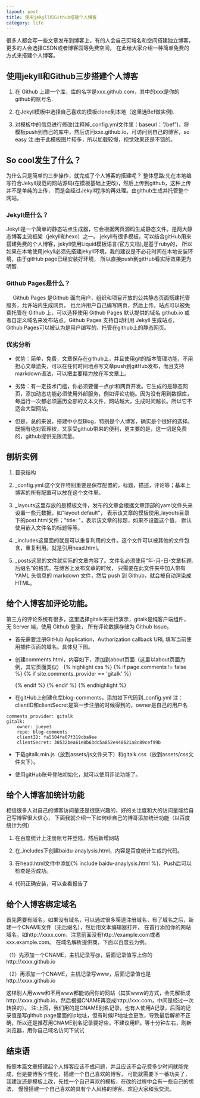```yaml
---
layout: post
title: 使用jekyll和Github搭建个人博客
category: life
---
```

很多人都会写一些文章发布到博客上，有的人会自己买域名和空间搭建独立博客，更多的人会选择CSDN或者博客园等免费空间，
在此给大家介绍一种简单免费的方式来搭建个人博客。

## 使用jekyll和Github三步搭建个人博客
1. 在 Github 上建一个库，库的名字是xxx.github.com，其中的xxx是你的github的账号名.

2. 在Jekyll模板中选择自己喜欢的模板clone到本地（这里选Bef做实例).

3. 对模板中的信息进行修改(注释掉_config.yml文件里：baseurl：“/bef”)，将模板push到自己的库中，然后访问xxx.github.io，可访问到自己的博客，so easy
注:由于此模板图片较多，所以加载较慢，视觉效果还是不错的。

## So cool发生了什么？
为什么只是简单的三步操作，就完成了个人博客的搭建呢？
整体思路:先在本地编写符合Jekyll规范的网站源码(在模板基础上更改)，然后上传到github，这种上传并不是单纯的上传，
而是会经过Jekyll程序的再处理。由github生成并托管整个网站。
### Jekyll是什么？
   Jekyll是一个简单的静态站点生成器，它会根据网页源码生成静态文件。是两大静态博客主流框架（jekyll和hexo）之一。
jekyll有很多模板，可以结合gitHub用来搭建免费的个人博客，jekyll使用Liquid模板语言(官方文档),是基于ruby的，
所以如果在本地使用jekyll必须先搭建jekyll环境，我的建议是不必花时间在本地安装环境，由于gitHub page已经安装好环境，
所以直接push到gitHub看实际效果更为明智.
### Github Pages是什么？
   Github Pages 是Github 面向用户、组织和项目开放的公共静态页面搭建托管服务，允许站内生成网页，
也允许用户自己编写网页，然后上传。站点可以被免费托管在 Github 上，可以选择使用 Github Pages 默认提供的域名 github.io 或者自定义域名来发布站点。Github Pages 支持自动利用 Jekyll 生成站点，Github Pages可以被认为是用户编写的、托管在github上的静态网页。
### 优劣分析
* 优势：简单，免费，文章保存在github上，并且使用git的版本管理功能，不用担心文章遗失，可以在任何时间地点写文章push到gitHub发布，而且支持markdown语法，可以把主要精力放在写文章上。

* 劣势：有一定技术门槛，你必须要懂一点git和网页开发。它生成的是静态网页，添加动态功能必须使用外部服务，例如评论功能。因为没有用到数据库，每运行一次都必须遍历全部的文本文件，网站越大，生成时间越长。所以它不适合大型网站。

* 但是，总的来说，搭建中小型Blog，特别是个人博客，确实是个很好的选择。既拥有绝对管理权，又享受github带来的便利，更主要的是，这一切是免费的，github提供无限流量。

## 刨析实例

1. 目录结构

2. _config.yml:这个文件特别重要是保存配置的，标题，描述，评论等；基本上博客的所有配置可以放在这个文件里。

3. _layouts这里存放的是模板文件，发布的文章会根据文章顶部的yaml文件头来设置一些元数据，如"layout:default"，
表示该文章的模板使用_layouts目录下的post.html文件；"title: "，表示该文章的标题，如果不设置这个值，
默认使用嵌入文件名的标题等等。

4. _includes这里面的就是可以重复利用的文件。这个文件可以被其他的文件包含，重复利用。就是引用head.html。

5. _posts这里的文件就实际的文章内容了。文件名必须使用“年-月-日-文章标题.后缀名”的格式。在博客上发布文章的时候，
只需要在此文件夹中加入带有 YAML 头信息的 markdown 文件，然后 push 到 Github，就会被自动渲染成 HTML。

## 给个人博客加评论功能。
第三方的评论系统有很多，这里选择gitalk来进行演示，gitalk是纯客户端组件，无 Server 端，使用 Github 登录，
所有评论数据存储为 Github Issue。

* 首先需要注册GitHub Application，Authorization callback URL 填写当前使用插件页面的域名。具体见下图。

* 创建comments.html，内容如下，添加到about页面（这里以about页面为例，其它页面类似）
{% highlight css %}
{% if page.comments != false %}
    {% if site.comments_provider == 'gitalk' %}
        <div id="gitalk-container"></div>
        <script src="/assets/js/gitalk.min.js"></script>
        <script>
        var gitalk = new Gitalk({
            id: '{{ page.url }}',
            clientID: '{{ site.gitalk.clientID }}',
            clientSecret: '{{ site.gitalk.clientSecret }}',
            repo: '{{ site.gitalk.repo }}',
            owner: '{{ site.gitalk.owner }}',
            admin: ['{{ site.gitalk.owner }}'],
            labels: ['gitment'],
            perPage: 50,
        })
        gitalk.render('gitalk-container')
        </script>
    {% endif %}
{% endif %}
{% endhighlight %}

* 在gitHub上创建仓库blog-comments，添加如下代码到_config.yml
注：clientID和clientSecret是第一步注册的时候得到的，owner是自己的用户名
```
comments_provider: gitalk
gitalk:
    owner: jueye3
    repo: blog-comments
    clientID: fa5504fe07f319cba9ee
    clientSecret: 30532bea61e8b63dc5a852e448621a8c89cef99b
```

* 下载gitalk.min.js（放到assets/js文件夹下）和gitalk.css（放到assets/css文件夹下）。

* 使用gitHub账号登陆初始化，就可以使用评论功能了。

## 给个人博客加统计功能
相信很多人对自己的博客访问量还是很感兴趣的，好的关注度和大的访问量能给自己写博客很大信心，
下面我就介绍一下如何给自己的博哥添加统计功能（以百度统计为例）

1. 在百度统计上注册账号并登陆，然后新增网站

2. 在_includes下创建baidu-anaylysis.html，内容是百度统计生成的代码。

3. 在head.html文件中添加{% include  baidu-anaylysis.html %}，Push后可以检查是否成功。

4. 代码正确安装，可以查看报告了

## 给个人博客绑定域名

首先需要有域名，如果没有域名，可以通过很多渠道注册域名，有了域名之后，新建一个CNAME文件（无后缀名），然后用文本编辑器打开，
在首行添加你的网站域名，如http://xxxx.com，注意前面没有http://example.com或者xxx.example.com。
在域名解析提供商，下面以百度云为例。

（1）先添加一个CNAME，主机记录写@，后面记录值写上你的http://xxxx.github.io

（2）再添加一个CNAME，主机记录写www，后面记录值也是http://xxxx.github.io

这样别人用www和不用www都能访问你的网站（其实www的方式，会先解析成http://xxxx.github.io，然后根据CNAME再变成http://xxx.com，中间是经过一次转换的）。
注:上面，我们用的是CNAME别名记录，也有人使用A记录，后面的记录值是写github page里面的ip地址，但有时候IP地址会更改，导致最后解析不正确，所以还是推荐用CNAME别名记录要好些，不建议用IP。等十分钟左右，刷新浏览器，用你自己域名访问下试试

## 结束语
按照本篇文章搭建起个人博客应该不成问题，并且应该不会花费多少时间就能完成，但是要博客个性化，搭建一个自己喜欢的博客，
可能就需要下一番功夫了，我建议还是模板上改，先找一个自己喜欢的模板，在改的过程中会有一些自己的想法，
慢慢搭建一个自己喜欢的具有个人风格的博客。欢迎大家和我交流。
